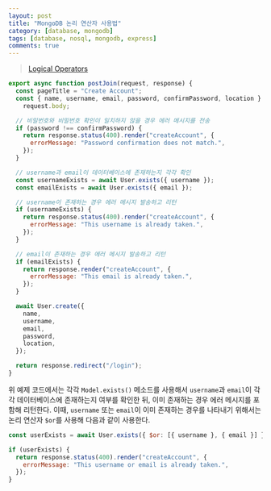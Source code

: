 ```yaml
---
layout: post
title: "MongoDB 논리 연산자 사용법"
category: [database, mongodb]
tags: [database, nosql, mongodb, express]
comments: true
---
```


> [Logical Operators](https://docs.mongodb.com/manual/reference/operator/query-logical/)

```javascript
export async function postJoin(request, response) {
  const pageTitle = "Create Account";
  const { name, username, email, password, confirmPassword, location } =
    request.body;

  // 비밀번호와 비밀번호 확인이 일치하지 않을 경우 에러 메시지를 전송
  if (password !== confirmPassword) {
    return response.status(400).render("createAccount", {
      errorMessage: "Password confirmation does not match.",
    });
  }

  // username과 email이 데이터베이스에 존재하는지 각각 확인
  const usernameExists = await User.exists({ username });
  const emailExists = await User.exists({ email });

  // username이 존재하는 경우 에러 메시지 발송하고 리턴
  if (usernameExists) {
    return response.status(400).render("createAccount", {
      errorMessage: "This username is already taken.",
    });
  }

  // email이 존재하는 경우 에러 메시지 발송하고 리턴
  if (emailExists) {
    return response.render("createAccount", {
      errorMessage: "This email is already taken.",
    });
  }

  await User.create({
    name,
    username,
    email,
    password,
    location,
  });

  return response.redirect("/login");
}
```

위 예제 코드에서는 각각 `Model.exists()` 메소드를 사용해서 `username`과 `email`이 각각 데이터베이스에 존재하는지 여부를 확인한 뒤, 이미 존재하는 경우 에러 메시지를 포함해 리턴한다. 이때, `username` 또는 `email`이 이미 존재하는 경우를 나타내기 위해서는 논리 연산자 `$or`를 사용해 다음과 같이 사용한다.

```javascript
const userExists = await User.exists({ $or: [{ username }, { email }] });

if (userExists) {
  return response.status(400).render("createAccount", {
    errorMessage: "This username or email is already taken.",
  });
}
```
